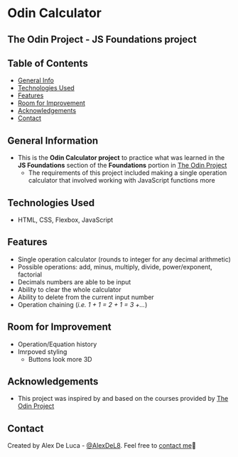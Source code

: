 # Odin Calculator
## The Odin Project - JS Foundations project

## Table of Contents
* [General Info](#general-information)
* [Technologies Used](#technologies-used)
* [Features](#features)
* [Room for Improvement](#room-for-imporovement)
* [Acknowledgements](#acknowledgements)
* [Contact](#contacts)


## General Information
- This is the **Odin Calculator project** to practice what was learned in the **JS Foundations** section of the **Foundations** portion in [The Odin Project](https://www.theodinproject.com/dashboard)
    - The requirements of this project included making a single operation calculator that involved working with JavaScript functions more

## Technologies Used
- HTML, CSS, Flexbox, JavaScript

## Features
- Single operation calculator (rounds to integer for any decimal arithmetic)
- Possible operations: add, minus, multiply, divide, power/exponent, factorial
- Decimals numbers are able to be input
- Ability to clear the whole calculator
- Ability to delete from the current input number
- Operation chaining (*i.e. 1 + 1 = 2 + 1 = 3 +...*)

## Room for Improvement
- Operation/Equation history
- Imrpoved styling
    - Buttons look more 3D

## Acknowledgements
- This project was inspired by and based on the courses provided by [The Odin Project](https://www.theodinproject.com/dashboard)

## Contact
Created by Alex De Luca - [@AlexDeL8](https://github.com/AlexDeL8). Feel free to [contact me](mailto:alexnaj88@gmail.com)📧
